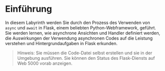 # Einführung

In diesem Labyrinth werden Sie durch den Prozess des Verwenden von `async` und `await` in Flask, einem beliebten Python-Webframework, geführt. Sie werden lernen, wie asynchrone Ansichten und Handler definiert werden, die Auswirkungen der Verwendung asynchronen Codes auf die Leistung verstehen und Hintergrundaufgaben in Flask erkunden.

> Hinweis: Sie müssen die Code-Datei selbst erstellen und sie in der Umgebung ausführen. Sie können den Status des Flask-Diensts auf Web 5000 vorab anzeigen.
